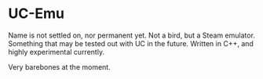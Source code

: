 # UC-Emu
Name is not settled on, nor permanent yet. Not a bird, but a Steam emulator. Something that may be tested out with UC in the future. Written in C++, and highly experimental currently.

Very barebones at the moment.

